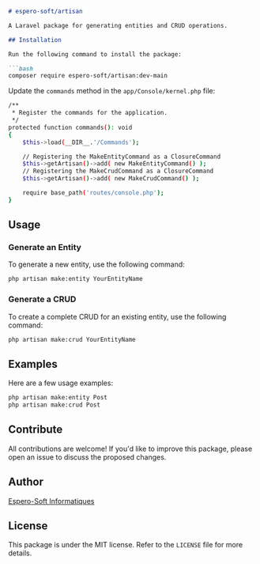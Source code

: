 ```markdown
# espero-soft/artisan

A Laravel package for generating entities and CRUD operations.

## Installation

Run the following command to install the package:

```bash
composer require espero-soft/artisan:dev-main
```

Update the `commands` method in the `app/Console/kernel.php` file:

```bash
/**
 * Register the commands for the application.
 */
protected function commands(): void
{
    $this->load(__DIR__.'/Commands');

    // Registering the MakeEntityCommand as a ClosureCommand
    $this->getArtisan()->add( new MakeEntityCommand() );
    // Registering the MakeCrudCommand as a ClosureCommand
    $this->getArtisan()->add( new MakeCrudCommand() );

    require base_path('routes/console.php');
}
```

## Usage

### Generate an Entity

To generate a new entity, use the following command:

```bash
php artisan make:entity YourEntityName
```

### Generate a CRUD

To create a complete CRUD for an existing entity, use the following command:

```bash
php artisan make:crud YourEntityName
```

## Examples

Here are a few usage examples:

```bash
php artisan make:entity Post
php artisan make:crud Post
```

## Contribute

All contributions are welcome! If you'd like to improve this package, please open an issue to discuss the proposed changes.

## Author

[Espero-Soft Informatiques](https://github.com/espero-soft/artisan)

## License

This package is under the MIT license. Refer to the `LICENSE` file for more details.
```